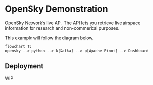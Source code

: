 # OpenSky Demonstration

OpenSky Network’s live API. The API lets you retrieve live airspace information for research and non-commerical purposes.

This example will follow the diagram below.

```mermaid
flowchart TD
opensky --> python --> k[Kafka] --> p[Apache Pinot] --> Dashboard
```

## Deployment
WIP